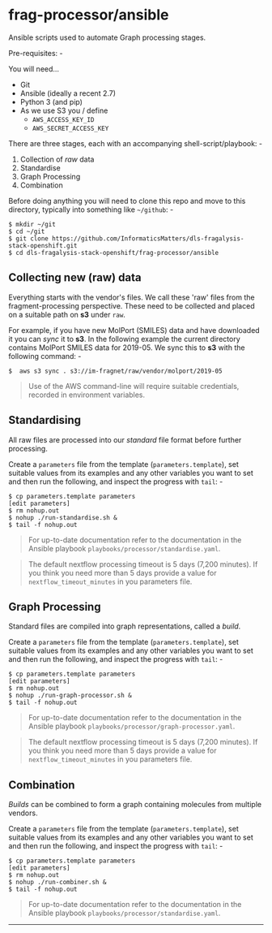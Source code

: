 # frag-processor/ansible
Ansible scripts used to automate Graph processing stages. 

Pre-requisites: -

You will need...

-   Git
-   Ansible (ideally a recent 2.7)
-   Python 3 (and pip)
-   As we use S3 you / define
    -   `AWS_ACCESS_KEY_ID`
    -   `AWS_SECRET_ACCESS_KEY`
 
There are three stages, each with an accompanying shell-script/playbook: -

1.  Collection of _raw_ data
1.  Standardise
1.  Graph Processing
1.  Combination

Before doing anything you will need to clone this repo and move to this
directory, typically into something like `~/github`: -

    $ mkdir ~/git
    $ cd ~/git
    $ git clone https://github.com/InformaticsMatters/dls-fragalysis-stack-openshift.git
    $ cd dls-fragalysis-stack-openshift/frag-processor/ansible

## Collecting new (raw) data
Everything starts with the vendor's files. We call these 'raw' files from the
fragment-processing perspective. These need to be collected and placed on
a suitable path on **s3** under `raw`.

For example, if you have new MolPort (SMILES) data and have downloaded it
you can _sync_ it to **s3**. In the following example the current directory
contains MolPort SMILES data for 2019-05. We sync this to **s3** with the
following command: -

    $  aws s3 sync . s3://im-fragnet/raw/vendor/molport/2019-05
 
>   Use of the AWS command-line will require suitable credentials,
    recorded in environment variables.

## Standardising
All raw files are processed into our _standard_ file format
before further processing.

Create a `parameters` file from the template (`parameters.template`),
set suitable values from its examples and any other variables you want to
set and then run the following, and inspect the progress with
`tail`: -

    $ cp parameters.template parameters
    [edit parameters]
    $ rm nohup.out 
    $ nohup ./run-standardise.sh &
    $ tail -f nohup.out

>   For up-to-date documentation refer to the documentation in the
    Ansible playbook `playbooks/processor/standardise.yaml`.

>   The default nextflow processing timeout is 5 days (7,200 minutes).
    If you think you need more than 5 days provide a value for
    `nextflow_timeout_minutes` in you parameters file.

## Graph Processing
Standard files are compiled into graph representations, called a _build_.

Create a `parameters` file from the template (`parameters.template`),
set suitable values from its examples and any other variables you want to
set and then run the following, and inspect the progress with
`tail`: -

    $ cp parameters.template parameters
    [edit parameters]
    $ rm nohup.out 
    $ nohup ./run-graph-processor.sh &
    $ tail -f nohup.out

>   For up-to-date documentation refer to the documentation in the
    Ansible playbook `playbooks/processor/graph-processor.yaml`.

>   The default nextflow processing timeout is 5 days (7,200 minutes).
    If you think you need more than 5 days provide a value for
    `nextflow_timeout_minutes` in you parameters file.

## Combination
_Builds_ can be combined to form a graph containing molecules
from multiple vendors.

Create a `parameters` file from the template (`parameters.template`),
set suitable values from its examples and any other variables you want to
set and then run the following, and inspect the progress with
`tail`: -

    $ cp parameters.template parameters
    [edit parameters]
    $ rm nohup.out 
    $ nohup ./run-combiner.sh &
    $ tail -f nohup.out

>   For up-to-date documentation refer to the documentation in the
    Ansible playbook `playbooks/processor/standardise.yaml`.

---
 
